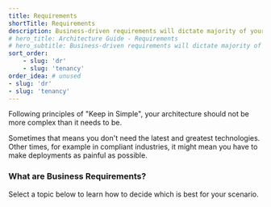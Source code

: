 ```yaml
---
title: Requirements
shortTitle: Requirements
description: Business-driven requirements will dictate majority of your architecture decisions
# hero_title: Architecture Guide - Requirements
# hero_subtitle: Business-driven requirements will dictate majority of your architecture decisions
sort_order:
	- slug: 'dr'
	- slug: 'tenancy'
order_idea: # unused
- slug: 'dr'
- slug: 'tenancy'
---
```


Following principles of "Keep in Simple", your architecture should not be more complex than it needs to be. 

Sometimes that means you don't need the latest and greatest technologies. Other times, for example in compliant industries, it might mean you have to make deployments as painful as possible. 

### What are Business Requirements?

Select a topic below to learn how to decide which is best for your scenario.